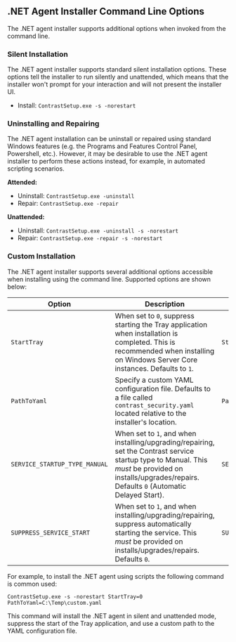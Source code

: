 
<!--
title: "Contrast .NET Agent Installer Command Line Options"
description: "Contrast .NET agent installer command line options"
tags: "installation agent .NET windows silent unattended installer setup"
-->

## .NET Agent Installer Command Line Options

The .NET agent installer supports additional options when invoked from the command line.

### Silent Installation

The .NET agent installer supports standard silent installation options. These options tell the installer to run silently and unattended, which means that the installer won't prompt for your interaction and will not present the installer UI.

- Install: `ContrastSetup.exe -s -norestart`

### Uninstalling and Repairing

The .NET agent installation can be uninstall or repaired using standard Windows features (e.g. the Programs and Features Control Panel, Powershell, etc.). However, it may be desirable to use the .NET agent installer to perform these actions instead, for example, in automated scripting scenarios.

**Attended:**
- Uninstall: `ContrastSetup.exe -uninstall`
- Repair: `ContrastSetup.exe -repair`

**Unattended:**
- Uninstall: `ContrastSetup.exe -uninstall -s -norestart`
- Repair: `ContrastSetup.exe -repair -s -norestart`

### Custom Installation

The .NET agent installer supports several additional options accessible when installing using the command line. Supported options are shown below:

| Option | Description | Example |
|--|--|--|
| `StartTray` | When set to `0`, suppress starting the Tray application when installation is completed. This is recommended when installing on Windows Server Core instances. Defaults to `1`. | `StartTray=0` |
| `PathToYaml` | Specify a custom YAML configuration file. Defaults to a file called `contrast_security.yaml` located relative to the installer's location. | `PathToYaml=c:\contrast_security.yaml` |
| `SERVICE_STARTUP_TYPE_MANUAL` | When set to `1`, and when installing/upgrading/repairing, set the Contrast service startup type to Manual. This _must_ be provided on installs/upgrades/repairs. Defaults `0` (Automatic Delayed Start). | `SERVICE_STARTUP_TYPE_MANUAL=1` |
| `SUPPRESS_SERVICE_START` | When set to `1`, and when installing/upgrading/repairing, suppress automatically starting the service. This _must_ be provided on installs/upgrades/repairs. Defaults `0`. | `SUPPRESS_SERVICE_START=1` |

For example, to install the .NET agent using scripts the following command is common used:

`ContrastSetup.exe -s -norestart StartTray=0 PathToYaml=C:\Temp\custom.yaml`

This command will install the .NET agent in silent and unattended mode, suppress the start of the Tray application, and use a custom path to the YAML configuration file.

